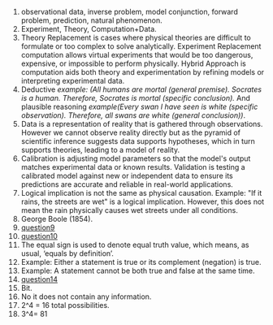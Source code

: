 1. observational data, inverse problem, model conjunction, forward problem, prediction, natural phenomenon.
2. Experiment, Theory, Computation+Data.
3. Theory Replacement is cases where physical theories are difficult to formulate or too complex to solve analytically. Experiment Replacement computation allows virtual experiments that would be too dangerous, expensive, or impossible to perform physically. Hybrid Approach is computation aids both theory and experimentation by refining models or interpreting experimental data.  
4. Deductive *example: (All humans are mortal (general premise). Socrates is a human. Therefore, Socrates is mortal (specific conclusion).* And plausible reasoning *example(Every swan I have seen is white (specific observation). Therefore, all swans are white (general conclusion))*.  
5. Data is a representation of reality that is gathered through observations. However we cannot observe reality directly but as the pyramid of scientific inference suggests data supports hypotheses, which in turn supports theories, leading to a model of reality.
6. Calibration is adjusting model parameters so that the model's output matches experimental data or known results. Validation is testing a calibrated model against new or independent data to ensure its predictions are accurate and reliable in real-world applications.  
7. Logical implication is not the same as physical causation.
Example: "If it rains, the streets are wet" is a logical implication. However, this does not mean the rain physically causes wet streets under all conditions.  
8. George Boole (1854).  
9. [question9](question9.jpeg)  
10. [question10](question10.jpeg)  
11. The equal sign is used to denote equal truth value, which means, as usual, ‘equals by definition’.  
12. Example: Either a statement is true or its complement (negation) is true.
13. Example: A statement cannot be both true and false at the same time.  
14. [question14](question14.jpeg)  
15. Bit.  
16. No it does not contain any information.
17. 2^4 = 16 total possibilities.  
18. 3^4= 81
